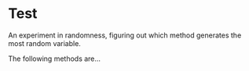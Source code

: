 # Test
An experiment in randomness, figuring out which method generates the most random variable.

The following methods are...
